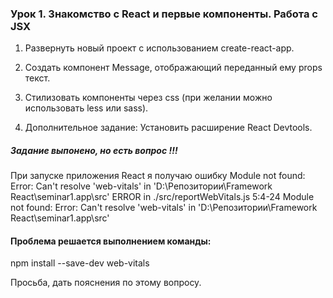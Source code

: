 ### Урок 1. Знакомство с React и первые компоненты. Работа с JSX

1. Развернуть новый проект с использованием create-react-app.

2. Создать компонент Message, отображающий переданный ему props текст.

3. Стилизовать компоненты через css (при желании можно использовать less или sass).

4. Дополнительное задание: Установить расширение React Devtools.

##### Задание выпонено, но есть вопрос !!!

При запуске приложения React я получаю ошибку Module not found: Error: Can't resolve 'web-vitals' in 'D:\Репозитории\Framework React\seminar1.app\src'
ERROR in ./src/reportWebVitals.js 5:4-24
Module not found: Error: Can't resolve 'web-vitals' in 'D:\Репозитории\Framework React\seminar1.app\src'

#### Проблема решается выполнением команды:

npm install --save-dev web-vitals

Просьба, дать пояснения по этому вопросу.